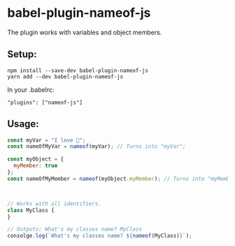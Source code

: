 # babel-plugin-nameof-js
The plugin works with variables and object members.

## Setup:
```
npm install --save-dev babel-plugin-nameof-js
yarn add --dev babel-plugin-nameof-js
```

In your .babelrc:
```
"plugins": ["nameof-js"]
```

## Usage:

```javascript
const myVar = "I love 🦄";
const nameOfMyVar = nameof(myVar); // Turns into "myVar";

const myObject = {
  myMember: true
};
const nameOfMyMember = nameof(myObject.myMember); // Turns into "myMember";



// Works with all identifiers.
class MyClass {
}

// Outputs: What's my classes name? MyClass
consolge.log(`What's my classes name? ${nameof(MyClass)}`);
```
